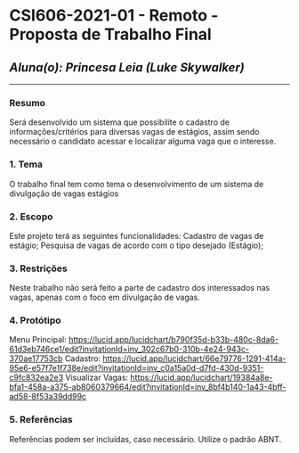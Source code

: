 # **CSI606-2021-01 - Remoto - Proposta de Trabalho Final**
## *Aluna(o): Princesa Leia (Luke Skywalker)*

--------------



### Resumo

 Será desenvolvido um sistema que possibilite o cadastro de informações/critérios para diversas vagas de estágios, assim sendo necessário o candidato acessar e localizar alguma vaga que o interesse.


### 1. Tema

  O trabalho final tem como tema o desenvolvimento de um sistema de divulgação de vagas estágios


### 2. Escopo

  Este projeto terá as seguintes funcionalidades:
  Cadastro de vagas de estágio;
  Pesquisa de vagas de acordo com o tipo desejado (Estágio);

### 3. Restrições

  Neste trabalho não será feito a parte de cadastro dos interessados nas vagas, apenas com o foco em divulgação de vagas.


### 4. Protótipo

   Menu Principal: https://lucid.app/lucidchart/b790f35d-b33b-480c-8da6-61d3eb746ce1/edit?invitationId=inv_302c67b0-310b-4e24-943c-370ae17753cb
   Cadastro: https://lucid.app/lucidchart/66e79776-1291-414a-95e6-e57f7e1f738e/edit?invitationId=inv_c0a15a0d-d7fd-430d-9351-c9fc832ea2e3
   Visualizar Vagas: https://lucid.app/lucidchart/19384a8e-bfa1-458a-a375-ab8060379664/edit?invitationId=inv_8bf4b140-1a43-4bff-ad58-8f53a39dd99c
   
### 5. Referências

  Referências podem ser incluídas, caso necessário. Utilize o padrão ABNT.
